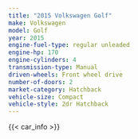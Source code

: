 ```yaml
---
title: "2015 Volkswagen Golf"
make: Volkswagen
model: Golf
year: 2015
engine-fuel-type: regular unleaded
engine-hp: 170
engine-cylinders: 4
transmission-type: Manual
driven-wheels: Front wheel drive
number-of-doors: 2
market-category: Hatchback
vehicle-size: Compact
vehicle-style: 2dr Hatchback
---
```


{{< car_info >}}
